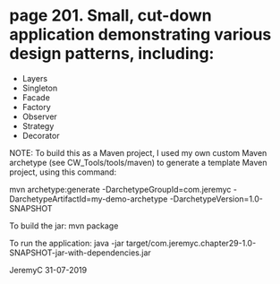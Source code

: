 # page 201. Small, cut-down application demonstrating various design patterns, including:

* Layers
* Singleton
* Facade
* Factory
* Observer
* Strategy
* Decorator


NOTE: To build this as a Maven project, I used my own custom Maven archetype (see CW_Tools/tools/maven)
to generate a template Maven project, using this command:

mvn archetype:generate -DarchetypeGroupId=com.jeremyc -DarchetypeArtifactId=my-demo-archetype -DarchetypeVersion=1.0-SNAPSHOT


To build the jar:
mvn package


To run the application:
java -jar target/com.jeremyc.chapter29-1.0-SNAPSHOT-jar-with-dependencies.jar 


JeremyC 31-07-2019
